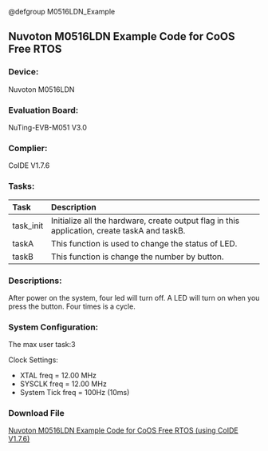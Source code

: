 @defgroup M0516LDN_Example

## Nuvoton M0516LDN Example Code for CoOS Free RTOS

### Device: ###
Nuvoton M0516LDN

### Evaluation Board: ###
NuTing-EVB-M051 V3.0

### Complier: ###
CoIDE V1.7.6

### Tasks: ###

Task|Description
:--|:--
task_init|Initialize all the hardware, create output flag in this application, create taskA and taskB.
taskA|This function is used to change the status of LED.
taskB|This function is change the number by button.

### Descriptions: ###
After power on the system, four led will turn off. A LED will turn on when you press the button. Four times is a cycle.

### System Configuration: ###
The max user task:3

Clock Settings:

- XTAL   freq         = 12.00 MHz
- SYSCLK freq       = 12.00 MHz
- System Tick freq = 100Hz (10ms)

### Download File ###

[Nuvoton M0516LDN Example Code for CoOS Free RTOS (using CoIDE V1.7.6)](http://www.coocox.org/download/downloadfile/CoOS/Demo/M0516DN_CoOS.zip)

